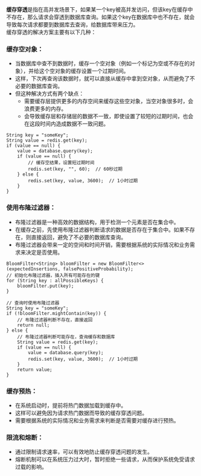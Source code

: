 **缓存穿透**是指在高并发场景下，如果某一个key被高并发访问，但该key在缓存中不存在，那么请求会穿透到数据库查询。如果这个key在数据库中也不存在，就会导致每次请求都要到数据库去查询，给数据库带来压力。<br />缓存穿透的解决方案主要有以下几种：
### **缓存空对象：**

- 当数据库中查不到数据时，缓存一个空对象（例如一个标记为空或不存在的对象），并给这个空对象的缓存设置一个过期时间。
- 这样，下次再查询该数据时，就可以直接从缓存中拿到空对象，从而避免了不必要的数据库查询。
- 但这种解决方式有两个缺点：
   - 需要缓存层提供更多的内存空间来缓存这些空对象，当空对象很多时，会浪费更多的内存。
   - 会导致缓存层和存储层的数据不一致，即使设置了较短的过期时间，也会在这段时间内造成数据不一致问题。
```
String key = "someKey";
String value = redis.get(key);
if (value == null) {
    value = database.query(key);
    if (value == null) {
        // 缓存空结果，设置短过期时间
        redis.set(key, "", 60);  // 60秒过期
    } else {
        redis.set(key, value, 3600);  // 1小时过期
    }
}
```
### **使用布隆过滤器：**

- 布隆过滤器是一种高效的数据结构，用于检测一个元素是否在集合中。
- 在缓存之前，先使用布隆过滤器判断请求的数据是否存在于集合中。如果不存在，则直接返回，避免了不必要的数据库查询。
- 布隆过滤器会带来一定的空间和时间开销，需要根据系统的实际情况和业务需求来决定是否使用。
```
BloomFilter<String> bloomFilter = new BloomFilter<>(expectedInsertions, falsePositiveProbability);
// 初始化布隆过滤器，插入所有可能存在的键
for (String key : allPossibleKeys) {
    bloomFilter.put(key);
}

// 查询时使用布隆过滤器
String key = "someKey";
if (!bloomFilter.mightContain(key)) {
    // 布隆过滤器判断不存在，直接返回
    return null;
} else {
    // 布隆过滤器判断可能存在，查询缓存和数据库
    String value = redis.get(key);
    if (value == null) {
        value = database.query(key);
        redis.set(key, value, 3600);  // 1小时过期
    }
    return value;
}
```
### **缓存预热：**

- 在系统启动时，提前将热门数据加载到缓存中。
- 这样可以避免因为请求热门数据而导致的缓存穿透问题。
- 需要根据系统的实际情况和业务需求来判断是否需要对缓存进行预热。
### **限流和熔断：**

- 通过限制请求速率，可以有效地防止缓存穿透问题的发生。
- 熔断机制可以在系统压力过大时，暂时拒绝一些请求，从而保护系统免受请求过载的影响。
